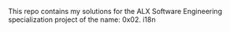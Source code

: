 This repo contains my solutions for the ALX Software Engineering specialization project of the name: 0x02. i18n
